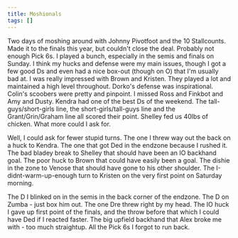 ```yaml
---
title: Moshionals
tags: []
---
```


Two days of moshing around with Johnny Pivotfoot and the 10 Stallcounts. Made it to the finals this year, but couldn't close the deal. Probably not enough Pick 6s. I played a bunch, especially in the semis and finals on Sunday. I think my hucks and defense were my main issues, though I got a few good Ds and even had a nice box-out (though on O) that I'm usually bad at. I was really impressed with Brown and Kristen. They played a lot and maintained a high level throughout. Dorko's defense was inspirational. Colin's scoobers were pretty and pinpoint. I missed Ross and Finkbot and Amy and Dusty. Kendra had one of the best Ds of the weekend. The tall-guys/short-girls line, the short-girls/tall-guys line and the Grant/Grin/Graham line all scored their point. Shelley fed us 40lbs of chicken. What more could I ask for.

Well, I could ask for fewer stupid turns. The one I threw way out the back on a huck to Kendra. The one that got Ded in the endzone because I rushed it. The bad bladey break to Shelley that should have been an IO backhand goal. The poor huck to Brown that could have easily been a goal. The dishie in the zone to Venose that should have gone to his other shoulder. The I-didnt-warm-up-enough turn to Kristen on the very first point on Saturday morning.

The D I blinked on in the semis in the back corner of the endzone. The D on Zumba - just box him out. The one Dre threw right by my head. The IO huck I gave up first point of the finals, and the throw before that which I could have Ded if I reacted faster. The big upfield backhand that Alex broke me with - too much straightup. All the Pick 6s I forgot to run back.
